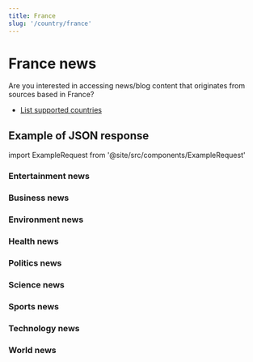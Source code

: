 ```yaml
---
title: France
slug: '/country/france'
---
```


# France news

Are you interested in accessing news/blog content that originates from sources based in France?

- [List supported countries](/get-articles/countries)

## Example of JSON response

import ExampleRequest from '@site/src/components/ExampleRequest'

### Entertainment news
<ExampleRequest url="https://api.apitube.io/v1/news/articles-demo?limit=2&category=news/Arts_and_Entertainment&country=fr"></ExampleRequest>

### Business news
<ExampleRequest url="https://api.apitube.io/v1/news/articles-demo?limit=2&category=news/Business&country=fr"></ExampleRequest>

### Environment news
<ExampleRequest url="https://api.apitube.io/v1/news/articles-demo?limit=2&category=news/Environment&country=fr"></ExampleRequest>

### Health news
<ExampleRequest url="https://api.apitube.io/v1/news/articles-demo?limit=2&category=news/Health&country=fr"></ExampleRequest>

### Politics news
<ExampleRequest url="https://api.apitube.io/v1/news/articles-demo?limit=2&category=news/Politics&country=fr"></ExampleRequest>

### Science news
<ExampleRequest url="https://api.apitube.io/v1/news/articles-demo?limit=2&category=news/Science&country=fr"></ExampleRequest>

### Sports news
<ExampleRequest url="https://api.apitube.io/v1/news/articles-demo?limit=2&category=news/Sports&country=fr"></ExampleRequest>

### Technology news
<ExampleRequest url="https://api.apitube.io/v1/news/articles-demo?limit=2&category=news/Technology&country=fr"></ExampleRequest>

### World news
<ExampleRequest url="https://api.apitube.io/v1/news/articles-demo?limit=2&category=news/World&country=fr"></ExampleRequest>

